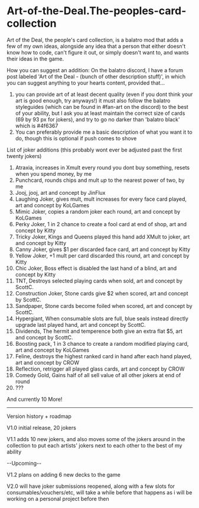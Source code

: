 # Art-of-the-Deal.The-peoples-card-collection
Art of the Deal, the people's card collection, is a balatro mod that adds a few of my own ideas, alongside any idea that a person that either doesn't know how to code, can't figure it out, or simply doesn't want to, and wants their ideas in the game.

How you can suggest an addition:
On the balatro discord, I have a forum post labeled 'Art of the Deal - (bunch of other description stuff)', in which you can suggest anything to your hearts content, provided that...
1. you can provide art of at least decent quality (even if you dont think your art is good enough, try anyways!)
it must also follow the balatro styleguides (which can be found in #fan-art on the discord) to the best of your ability, 
but I ask you at least maintain the correct size of cards (69 by 93 px for jokers), and try to go no darker than 'balatro black' which is #4f6367
2. You can preferably provide me a basic description of what you want it to do, though this is optional if push comes to shove

List of joker additions (this probably wont ever be adjusted past the first twenty jokers)
1. Atraxia, increases in Xmult every round you dont buy something, resets when you spend money, by me
2. Punchcard, rounds chips and mult *up* to the nearest power of two, by me
3. Jooj, jooj, art and concept by JinFlux
4. Laughing Joker, gives mult, mult increases for every face card played, art and concept by KoLGames
5. Mimic Joker, copies a random joker each round, art and concept by KoLGames
6. Perky Joker, 1 in 2 chance to create a fool card at end of shop, art and concept by Kitty
7. Tricky Joker, Kings and Queens played this hand add XMult to joker, art and concept by Kitty
8. Canny Joker, gives $1 per discarded face card, art and concept by Kitty
9. Yellow Joker, +1 mult per card discarded this round, art and concept by Kitty
10. Chic Joker, Boss effect is disabled the last hand of a blind, art and concept by Kitty
11. TNT, Destroys selected playing cards when sold, art and concept by ScottC.
12. Construction Joker, Stone cards give $2 when scored, art and concept by ScottC.
13. Sandpaper, Stone cards become foiled when scored, art and concept by ScottC.
14. Hypergiant, When consumable slots are full, blue seals instead directly upgrade last played hand, art and concept by ScottC.
15. Dividends, The hermit and temperence both give an extra flat $5, art and concept by ScottC.
16. Boosting pack, 1 in 3 chance to create a random modified playing card, art and concept by KoLGames
17. Feline, destroys the highest ranked card in hand after each hand played, art and concept by CROW
18. Reflection, retrigger all played glass cards, art and concept by CROW
19. Comedy Gold, Gains half of all sell value of all other jokers at end of round
20. ???

And currently 10 More!

-----------------------

Version history + roadmap

V1.0 initial release, 20 jokers

V1.1 adds 10 new jokers, and also moves some of the jokers around in the collection to put each artists' jokers next to each other to the best of my ability

--Upcoming--

V1.2 plans on adding 6 new decks to the game

V2.0 will have joker submissions reopened, along with a few slots for consumables/vouchers/etc, will take a while before that happens as i will be working on a personal project before then
